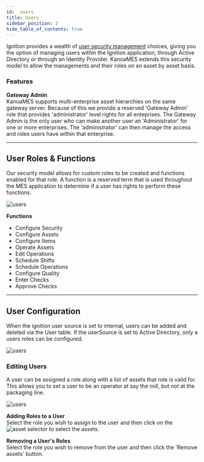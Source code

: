 ```yaml
---
id:  users
title: Users
sidebar_position: 2
hide_table_of_contents: true 
---
```


Ignition provides a wealth of [user security management](https://docs.inductiveautomation.com/docs/8.1/platform/security/classic-authentication-strategy#user-sources) choices, 
giving you the option of managing users within the Ignition application, through Active Directory or through an Identity Provider. KanoaMES extends this security model to allow the managements and their roles on an asset by asset basis.

### Features

**Gateway Admin**<br/>
KanoaMES supports multi-enterprise asset hierarchies on the same gateway server. Because of this we provide a reserved 'Gateway Admin' role that provides 'administrator' level rights for all enteprises.
The Gateway Admin is the only user who can make another user an 'Administrator' for one or more enterprises. The 'administrator' can then manage the access and roles users have within that enterprise.

***
## User Roles & Functions

Our security model allows for custom roles to be created and functions enabled for that role. A function is a reserved term that is used throughout the MES application to determine if a user has rights to perform these functions.

![users](/img/users/roles-config.png)

**Functions**
* Configure Security
* Configure Assets
* Configure Items
* Operate Assets
* Edit Operations
* Schedule Shifts
* Schedule Operations
* Configure Quality
* Enter Checks
* Approve Checks
***
## User Configuration

When the ignition user source is set to internal, users can be added and deleted via the User table. If the userSource is set to Active Directory, only a users roles can be configured.

![users](/img/users/user-config.png)

### Editing Users

A user can be assigned a role along with a list of assets that role is valid for. This allows you to set a user to be an operator at say the mill, but not at the packaging line.

![users](/img/users/user-role-config.png)

**Adding Roles to a User**<br/>
Select the role you wish to assign to the user and then click on the ![asset selector](/img/components/assetSelector.png) to select the assets.

**Removing a User's Roles**<br/>
Select the role you wish to remove from the user and then click the 'Remove assets' button.